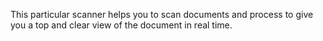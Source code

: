 This particular scanner helps you to scan documents and process to give you a top and clear view of the document in real time.
